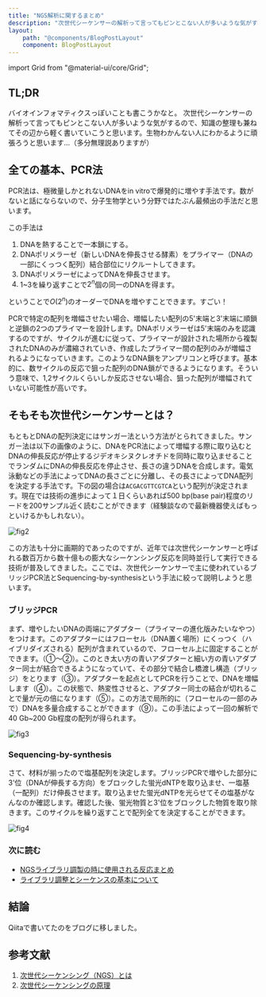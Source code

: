 ```yaml
---
title: "NGS解析に関するまとめ"
description: "次世代シーケンサーの解析って言ってもピンとこない人が多いような気がするので、知識の整理も兼ねてその辺から軽く書いていこうと思います。生物わかんない人にわかるように頑張ろうと思います。"
layout:
    path: "@components/BlogPostLayout"
    component: BlogPostLayout
---
```


import Grid from "@material-ui/core/Grid";

## TL;DR
バイオインフォマティクスっぽいことも書こうかなと。
次世代シーケンサーの解析って言ってもピンとこない人が多いような気がするので、知識の整理も兼ねてその辺から軽く書いていこうと思います。生物わかんない人にわかるように頑張ろうと思います...（多分無理説ありますが）

## 全ての基本、PCR法
PCR法は、極微量しかとれないDNAをin vitroで爆発的に増やす手法です。数がないと話にならないので、分子生物学という分野ではたぶん最頻出の手法だと思います。

この手法は
1. DNAを熱することで一本鎖にする。
2. DNAポリメラーゼ（新しいDNAを伸長させる酵素）をプライマー（DNAの一部にくっつく配列）結合部位にリクルートしてきます。
3. DNAポリメラーゼによってDNAを伸長させます。
4. 1~3を繰り返すことで$2^n$個の同一のDNAを得ます。

<Grid item md={6}><amp-img 
    src="https://upload.wikimedia.org/wikipedia/commons/thumb/8/87/PCR.svg/500px-PCR.svg.png"
    layout="responsive"
    height="750"
    width="300"
    alt="fig1"
/></Grid>


ということで$O(2^n)$のオーダーでDNAを増やすことできます。すごい！

PCRで特定の配列を増幅させたい場合、増幅したい配列の5'末端と3'末端に順鎖と逆鎖の2つのプライマーを設計します。DNAポリメラーゼは5'末端のみを認識するのですが、サイクルが進むに従って、プライマーが設計された場所から複製されたDNAのみが濃縮されていき、作成したプライマー間の配列のみが増幅されるようになっていきます。このようなDNA鎖をアンプリコンと呼びます。基本的に、数サイクルの反応で狙った配列のDNA鎖ができるようになります。そういう意味で、1,2サイクルくらいしか反応させない場合、狙った配列が増幅されていない可能性が高いです。

## そもそも次世代シーケンサーとは？

もともとDNAの配列決定にはサンガー法という方法がとられてきました。サンガー法は以下の画像のように、DNAをPCR法によって増幅する際に取り込むとDNAの伸長反応が停止するジデオキシヌクレオチドを同時に取り込ませることでランダムにDNAの伸長反応を停止させ、長さの違うDNAを合成します。電気泳動などの手法によってDNAの長さごとに分離し、その長さによってDNA配列を決定する手法です。下の図の場合は`ACGACGTTCGTCA`という配列が決定されます。現在では技術の進歩によって１日くらいあれば500 bp(base pair)程度のリードを200サンプル近く読むことができます（経験談なので最新機器使えばもっといけるかもしれない）。


![fig2](https://www.cosmobio.co.jp/support/technology/image/APB_NGS_Sanger_Sequencing_Illustration.png)

この方法も十分に画期的であったのですが、近年では次世代シーケンサーと呼ばれる数百万から数十億もの膨大なシーケンシング反応を同時並行して実行できる技術が普及してきました。ここでは、次世代シーケンサーで主に使われているブリッジPCR法とSequencing-by-synthesisという手法に絞って説明しようと思います。

### ブリッジPCR

まず、増やしたいDNAの両端にアダプター（プライマーの進化版みたいなやつ）をつけます。このアダプターにはフローセル（DNA置く場所）にくっつく（ハイブリダイズされる）配列が含まれているので、フローセル上に固定することができます。（①〜②）。このとき太い方の青いアダプターと細い方の青いアダプター同士が結合できるようになっていて、その部分で結合し橋渡し構造（ブリッジ）をとります（③）。アダプターを起点としてPCRを行うことで、DNAを増幅します（④）。この状態で、熱変性させると、アダプター同士の結合が切れることで量が元の倍になります（⑤）。この方法で局所的に（フローセルの一部のみで）DNAを多量合成することができます（⑨）。この手法によって一回の解析で40 Gb~200 Gb程度の配列が得られます。


![fig3](/images/ngs_matome/bridge-pcr.png)

### Sequencing-by-synthesis

さて、材料が揃ったので塩基配列を決定します。ブリッジPCRで増やした部分に3'位（DNAが伸長する方向）をブロックした蛍光dNTPを取り込ませ、一塩基（一配列）だけ伸長させます。取り込ませた蛍光dNTPを光らせてその塩基がなんなのか確認します。確認した後、蛍光物質と3'位をブロックした物質を取り除きます。このサイクルを繰り返すことで配列全てを決定することができます。


![fig4](/images/ngs_matome/seqence-method.png)

### 次に読む

- [NGSライブラリ調製の時に使用される反応まとめ](https://illumination-k.dev/posts/biology/library_construction_reaction)
- [ライブラリ調整とシーケンスの基本について](https://illumination-k.dev/posts/biology/seq_summary)

## 結論

Qiitaで書いてたのをブログに移しました。


## 参考文献
1. [次世代シーケンシング（NGS）とは](https://www.cosmobio.co.jp/support/technology/a/next-generation-sequencing-introduction-apb.asp)
2. [次世代シーケンシングの原理](http://infobio.co.jp/?portfolio=%E6%AC%A1%E4%B8%96%E4%BB%A3dna%E3%82%B7%E3%83%BC%E3%82%B1%E3%83%B3%E3%82%B7%E3%83%B3%E3%82%B0%E3%81%AE%E5%8E%9F%E7%90%86)
